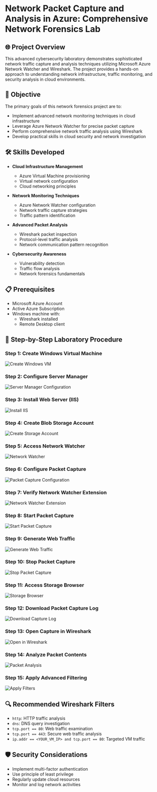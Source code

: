 # Network Packet Capture and Analysis in Azure: Comprehensive Network Forensics Lab

## 🌐 Project Overview

This advanced cybersecurity laboratory demonstrates sophisticated network traffic capture and analysis techniques utilizing Microsoft Azure Network Watcher and Wireshark. The project provides a hands-on approach to understanding network infrastructure, traffic monitoring, and security analysis in cloud environments.

## 🎯 Objective

The primary goals of this network forensics project are to:
- Implement advanced network monitoring techniques in cloud infrastructure
- Leverage Azure Network Watcher for precise packet capture
- Perform comprehensive network traffic analysis using Wireshark
- Develop practical skills in cloud security and network investigation

## 🛠 Skills Developed

- **Cloud Infrastructure Management**
  - Azure Virtual Machine provisioning
  - Virtual network configuration
  - Cloud networking principles

- **Network Monitoring Techniques**
  - Azure Network Watcher configuration
  - Network traffic capture strategies
  - Traffic pattern identification

- **Advanced Packet Analysis**
  - Wireshark packet inspection
  - Protocol-level traffic analysis
  - Network communication pattern recognition

- **Cybersecurity Awareness**
  - Vulnerability detection
  - Traffic flow analysis
  - Network forensics fundamentals

## 📋 Prerequisites

- Microsoft Azure Account
- Active Azure Subscription
- Windows machine with:
  - Wireshark installed
  - Remote Desktop client

## 🚀 Step-by-Step Laboratory Procedure

### Step 1: Create Windows Virtual Machine
![Create Windows VM](https://github.com/user-attachments/assets/43be03d9-07f0-4402-87d2-b05e6e268c9e)

### Step 2: Configure Server Manager
![Server Manager Configuration](https://github.com/user-attachments/assets/738e534a-6dd5-451a-b6ed-15b4c2d420a8)

### Step 3: Install Web Server (IIS)
![Install IIS](https://github.com/user-attachments/assets/4db7dd4e-7203-4c03-b6b2-0b8c34d5eb81)

### Step 4: Create Blob Storage Account
![Create Storage Account](https://github.com/user-attachments/assets/6d1add42-9243-48bb-ac08-7243128c5491)

### Step 5: Access Network Watcher
![Network Watcher](https://github.com/user-attachments/assets/f17a39d4-7ec2-4bdf-9aa1-c726afa5d14a)


### Step 6: Configure Packet Capture
![Packet Capture Configuration](https://github.com/user-attachments/assets/0687cb06-9428-4361-bbb3-32baf02424da)

### Step 7: Verify Network Watcher Extension
![Network Watcher Extension](https://github.com/user-attachments/assets/7fd011fa-6e68-4c91-a246-1c4b0c4b8660)

### Step 8: Start Packet Capture
![Start Packet Capture](https://github.com/user-attachments/assets/abbb4678-8f74-4b00-a870-f61a2d874367)

### Step 9: Generate Web Traffic
![Generate Web Traffic](https://github.com/user-attachments/assets/4354baa8-3135-434f-b84e-d470b6b6052d)

### Step 10: Stop Packet Capture
![Stop Packet Capture](https://github.com/user-attachments/assets/4db7dd4e-7203-4c03-b6b2-0b8c34d5eb81)

### Step 11: Access Storage Browser
![Storage Browser](https://github.com/user-attachments/assets/eca65832-9bd5-4754-8c07-4f537025617b)

### Step 12: Download Packet Capture Log
![Download Capture Log](https://github.com/user-attachments/assets/1a48309b-5653-4434-8c8e-a61b56a961e8)

### Step 13: Open Capture in Wireshark
![Open in Wireshark](https://github.com/user-attachments/assets/0543a81d-4104-4a78-819b-733ee6014b61)

### Step 14: Analyze Packet Contents
![Packet Analysis](https://github.com/user-attachments/assets/260bebea-7ff2-4074-80f9-94b1959600dd)

### Step 15: Apply Advanced Filtering
![Apply Filters](https://github.com/user-attachments/assets/07380a3b-0d28-4d42-9966-d00229377d61)

## 🔍 Recommended Wireshark Filters

- `http`: HTTP traffic analysis
- `dns`: DNS query investigation
- `tcp.port == 80`: Web traffic examination
- `tcp.port == 443`: Secure web traffic analysis
- `ip.addr == <YOUR_VM_IP> and tcp.port == 80`: Targeted VM traffic

## 🛡️ Security Considerations

- Implement multi-factor authentication
- Use principle of least privilege
- Regularly update cloud resources
- Monitor and log network activities

